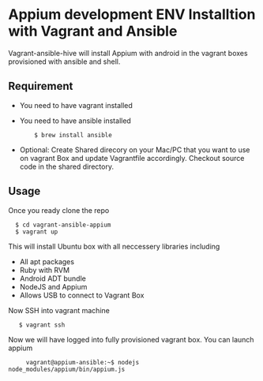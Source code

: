 # Appium development ENV Installtion with Vagrant and Ansible

Vagrant-ansible-hive will install Appium with android in the vagrant boxes provisioned with ansible and shell.

## Requirement

* You need to have vagrant installed
* You need to have ansible installed

          $ brew install ansible

* Optional: Create Shared direcory on your Mac/PC that you want to use on vagrant Box and update Vagrantfile accordingly. Checkout source code in the shared directory.

## Usage

Once you ready clone the repo

      $ cd vagrant-ansible-appium
      $ vagrant up

This will install Ubuntu box with all neccessery libraries including

* All apt packages
* Ruby with RVM
* Android ADT bundle
* NodeJS and Appium
* Allows USB to connect to Vagrant Box

Now SSH into vagrant machine

       $ vagrant ssh

Now we will have logged into fully provisioned vagrant box. You can launch appium

         vagrant@appium-ansible:~$ nodejs node_modules/appium/bin/appium.js
